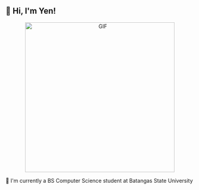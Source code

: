 ## 🪻 Hi, I'm Yen!

<div align="center">
  <img src="https://github.com/Anmol-Baranwal/Cool-GIFs-For-GitHub/assets/74038190/231375ce-58a3-4c3b-85c8-44ea51d1318f" alt="GIF" width="400" />
</div>

🪻 I'm currently a BS Computer Science student at Batangas State University
